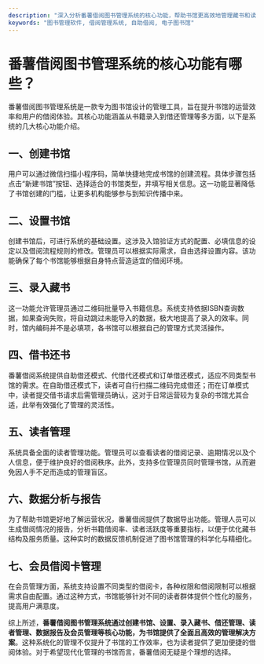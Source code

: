 ```yaml
---
description: "深入分析番薯借阅图书管理系统的核心功能，帮助书馆更高效地管理藏书和读者借阅。"
keywords: "图书管理软件, 借阅管理系统, 自助借阅, 电子图书馆"
---
```

# 番薯借阅图书管理系统的核心功能有哪些？

番薯借阅图书管理系统是一款专为图书馆设计的管理工具，旨在提升书馆的运营效率和用户的借阅体验。其核心功能涵盖从书籍录入到借还管理等多方面，以下是系统的几大核心功能介绍。

## 一、创建书馆

用户可以通过微信扫描小程序码，简单快捷地完成书馆的创建流程。具体步骤包括点击“新建书馆”按钮、选择适合的书馆类型，并填写相关信息。这一功能显著降低了书馆创建的门槛，让更多机构能够参与到知识传播中来。

## 二、设置书馆

创建书馆后，可进行系统的基础设置。这涉及入馆验证方式的配置、必填信息的设定以及借阅流程规则的修改。管理员可以根据实际需求，自由选择设置内容。该功能确保了每个书馆能够根据自身特点营造适宜的借阅环境。

## 三、录入藏书

这一功能允许管理员通过二维码批量导入书籍信息。系统支持依据ISBN查询数据，如果查询失败，将自动跳过未能导入的数据，极大地提高了录入的效率。同时，馆内编码并不是必填项，各书馆可以根据自己的管理方式灵活操作。

## 四、借书还书

番薯借阅系统提供自助借还模式、代借代还模式和订单借还模式，适应不同类型书馆的需求。在自助借还模式下，读者可自行扫描二维码完成借还；而在订单模式中，读者提交借书请求后需管理员确认，这对于日常运营较为复杂的书馆尤其合适，此举有效强化了管理的灵活性。

## 五、读者管理

系统具备全面的读者管理功能。管理员可以查看读者的借阅记录、逾期情况以及个人信息，便于维护良好的借阅秩序。此外，支持多位管理员同时管理书馆，从而避免因人手不足而造成的管理盲区。

## 六、数据分析与报告

为了帮助书馆更好地了解运营状况，番薯借阅提供了数据导出功能。管理人员可以生成借阅情况的报告，分析书籍借阅率、读者活跃度等重要指标，以便于优化藏书结构及服务质量。这种实时的数据反馈机制促进了图书馆管理的科学化与精细化。

## 七、会员借阅卡管理

在会员管理方面，系统支持设置不同类型的借阅卡，各种权限和借阅限制可以根据需求自由配置。通过这种方式，书馆能够针对不同的读者群体提供个性化的服务，提高用户满意度。

综上所述，**番薯借阅图书管理系统通过创建书馆、设置、录入藏书、借还管理、读者管理、数据报告及会员管理等核心功能，为书馆提供了全面且高效的管理解决方案**。这种系统化的管理不仅提升了书馆的工作效率，也为读者提供了更加便捷的借阅体验。对于希望现代化管理的书馆而言，番薯借阅无疑是个理想的选择。
